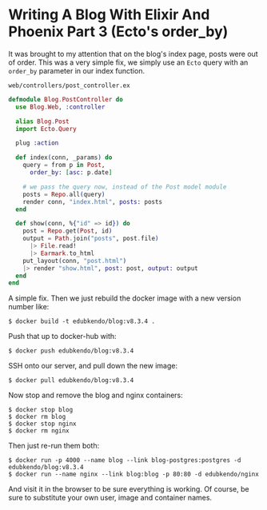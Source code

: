 # Writing A Blog With Elixir And Phoenix Part 3 (Ecto's order_by)

It was brought to my attention that on the blog's index page, posts were out of order. This was a very simple fix, we simply use an `Ecto` query with an `order_by` parameter in our index function.

`web/controllers/post_controller.ex`

```elixir
defmodule Blog.PostController do
  use Blog.Web, :controller

  alias Blog.Post
  import Ecto.Query

  plug :action

  def index(conn, _params) do
    query = from p in Post,
      order_by: [asc: p.date]

    # we pass the query now, instead of the Post model module
    posts = Repo.all(query)
    render conn, "index.html", posts: posts
  end

  def show(conn, %{"id" => id}) do
    post = Repo.get(Post, id)
    output = Path.join("posts", post.file)
      |> File.read!
      |> Earmark.to_html
    put_layout(conn, "post.html")
    |> render "show.html", post: post, output: output
  end
end
```

A simple fix. Then we just rebuild the docker image with a new version number like:

```
$ docker build -t edubkendo/blog:v8.3.4 .
```

Push that up to docker-hub with:

```
$ docker push edubkendo/blog:v8.3.4
```

SSH onto our server, and pull down the new image:

```
$ docker pull edubkendo/blog:v8.3.4
```

Now stop and remove the blog and nginx containers:

```
$ docker stop blog
$ docker rm blog
$ docker stop nginx
$ docker rm nginx
```

Then just re-run them both:

```
$ docker run -p 4000 --name blog --link blog-postgres:postgres -d edubkendo/blog:v8.3.4
$ docker run --name nginx --link blog:blog -p 80:80 -d edubkendo/nginx
```

And visit it in the browser to be sure everything is working. Of course, be sure to substitute your own user, image and container names.
